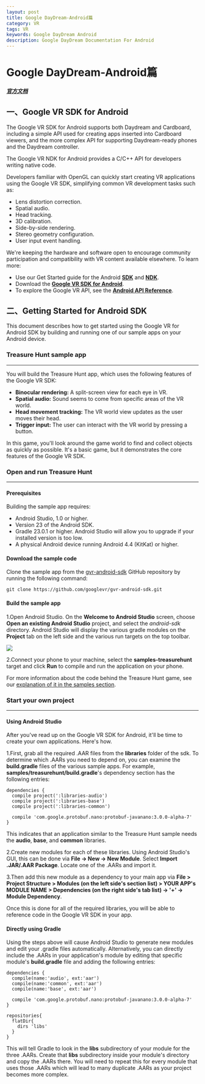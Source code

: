 ```yaml
---
layout: post
title: Google DayDream-Android篇
category: VR
tags: VR
keywords: Google DayDream Android 
description: Google DayDream Documentation For Android
---
```

# Google DayDream-Android篇

#### *<a href="https://developers.google.com/vr/android/" target="_blank">官方文档</a>*

## 一、Google VR SDK for Android

The Google VR SDK for Android supports both Daydream and Cardboard, including a simple API used for creating apps inserted into Cardboard viewers, and the more complex API for supporting Daydream-ready phones and the Daydream controller.

The Google VR NDK for Android provides a C/C++ API for developers writing native code.

Developers familiar with OpenGL can quickly start creating VR applications using the Google VR SDK, simplifying common VR development tasks such as:

- Lens distortion correction.
- Spatial audio.
- Head tracking.
- 3D calibration.
- Side-by-side rendering.
- Stereo geometry configuration.
- User input event handling.
	
We're keeping the hardware and software open to encourage community participation and compatibility with VR content available elsewhere.
To learn more:

- Use our Get Started guide for the Android **<a href="https://developers.google.com/vr/android/get-started" target="_blank">SDK</a>** and **<a href="https://developers.google.com/vr/android/ndk/get-started" target="_blank">NDK</a>**.
- Download the **<a href="https://developers.google.com/vr/android/download" target="_blank">Google VR SDK for Android</a>**.
- To explore the Google VR API, see the **<a href="https://developers.google.com/vr/android/reference_overview" target="_blank">Android API Reference</a>**.


## 二、Getting Started for Android SDK

This document describes how to get started using the Google VR for Android SDK by building and running one of our sample apps on your Android device.

### Treasure Hunt sample app

---

You will build the Treasure Hunt app, which uses the following features of the Google VR SDK:

- **Binocular rendering:** A split-screen view for each eye in VR.
- **Spatial audio:** Sound seems to come from specific areas of the VR world.
- **Head movement tracking:** The VR world view updates as the user moves their head.
- **Trigger input:** The user can interact with the VR world by pressing a button.

In this game, you'll look around the game world to find and collect objects as quickly as possible. It's a basic game, but it demonstrates the core features of the Google VR SDK.

### Open and run Treasure Hunt

---

#### Prerequisites

Building the sample app requires:

- Android Studio, 1.0 or higher.
- Version 23 of the Android SDK.
- Gradle 23.0.1 or higher. Android Studio will allow you to upgrade if your installed version is too low.
- A physical Android device running Android 4.4 (KitKat) or higher.

#### Download the sample code

Clone the sample app from the [gvr-android-sdk](https://github.com/googlevr/gvr-android-sdk) GitHub repository by running the following command:

```
git clone https://github.com/googlevr/gvr-android-sdk.git
```

#### Build the sample app

1.Open Android Studio. On the **Welcome to Android Studio** screen, choose **Open an existing Android Studio** project, and select the *android-sdk* directory. Android Studio will display the various gradle modules on the **Project** tab on the left side and the various run targets on the top toolbar.

![](https://developers.google.com/vr/images/android/android-studio.png)

2.Connect your phone to your machine, select the **samples-treasurehunt** target and click **Run** to compile and run the application on your phone.

For more information about the code behind the Treasure Hunt game, see our [explanation of it in the samples section](https://developers.google.com/vr/android/samples/treasure-hunt).



### Start your own project

---

#### Using Android Studio

After you've read up on the Google VR SDK for Android, it'll be time to create your own applications. Here's how.

1.First, grab all the required .AAR files from the **libraries** folder of the sdk. To determine which .AARs you need to depend on, you can examine the **build.gradle** files of the various sample apps. For example, **samples/treasurehunt/build.gradle**'s dependency section has the following entries:

```
dependencies {
  compile project(':libraries-audio')
  compile project(':libraries-base')
  compile project(':libraries-common')

  compile 'com.google.protobuf.nano:protobuf-javanano:3.0.0-alpha-7'
}
```

This indicates that an application similar to the Treasure Hunt sample needs the **audio**, **base**, and **common** libraries.

2.Create new modules for each of these libraries. Using Android Studio's GUI, this can be done via **File -> New -> New Module**. Select **Import .JAR/.AAR Package**. Locate one of the .AARs and import it.

3.Then add this new module as a dependency to your main app via **File > Project Structure > Modules (on the left side's section list) > YOUR APP's MODULE NAME > Dependencies (on the right side's tab list) -> '+' -> Module Dependency**.

Once this is done for all of the required libraries, you will be able to reference code in the Google VR SDK in your app.

#### Directly using Gradle

Using the steps above will cause Android Studio to generate new modules and edit your .gradle files automatically. Alternatively, you can directly include the .AARs in your application's module by editing that specific module's **build.gradle** file and adding the following entries:

```
dependencies {
  compile(name:'audio', ext:'aar')
  compile(name:'common', ext:'aar')
  compile(name:'base', ext:'aar')

  compile 'com.google.protobuf.nano:protobuf-javanano:3.0.0-alpha-7'
}

repositories{
  flatDir{
    dirs 'libs'
  }
}
```

This will tell Gradle to look in the **libs** subdirectory of your module for the three .AARs. Create that **libs** subdirectory inside your module's directory and copy the .AARs there. You will need to repeat this for every module that uses those .AARs which will lead to many duplicate .AARs as your project becomes more complex.
